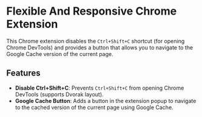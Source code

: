 # Flexible And Responsive Chrome Extension

This Chrome extension disables the `Ctrl+Shift+C` shortcut (for opening Chrome DevTools) and provides a button that allows you to navigate to the Google Cache version of the current page.

## Features

- **Disable Ctrl+Shift+C**: Prevents `Ctrl+Shift+C` from opening Chrome DevTools (supports Dvorak layout).
- **Google Cache Button**: Adds a button in the extension popup to navigate to the cached version of the current page using Google Cache.
